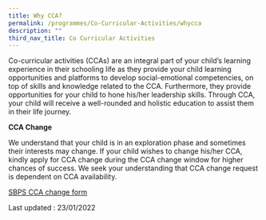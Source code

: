 ```yaml
---
title: Why CCA?
permalink: /programmes/Co-Curricular-Activities/whycca
description: ""
third_nav_title: Co Curricular Activities
---
```


Co-curricular activities (CCAs) are an integral part of your child’s learning experience in their schooling life as they provide your child learning opportunities and platforms to develop social-emotional competencies, on top of skills and knowledge related to the CCA. Furthermore, they provide opportunities for your child to hone his/her leadership skills. Through CCA, your child will receive a well-rounded and holistic education to assist them in their life journey.

**CCA Change**

We understand that your child is in an exploration phase and sometimes their interests may change. If your child wishes to change his/her CCA, kindly apply for CCA change during the CCA change window for higher chances of success. We seek your understanding that CCA change request is dependent on CCA availability.

[SBPS CCA change form](https://forms.gle/tdRBGjDJx2hv7rUu5)

Last updated : 23/01/2022
